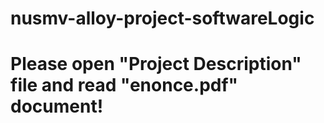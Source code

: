 # nusmv-alloy-project-softwareLogic
# Please open "Project Description" file and read "enonce.pdf" document! 